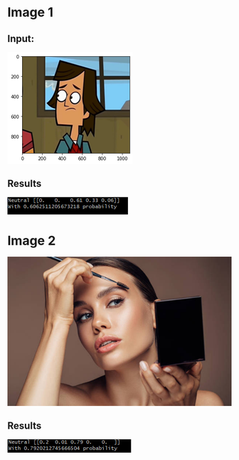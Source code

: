# Image 1
## Input:
![plot](./Images/drawing.png)
## Results
![plot](./Images/output1.png)

# Image 2
![plot](./Images/makeup.jpg)
## Results
![plot](./Images/output2.png)
